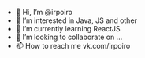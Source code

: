 - 👋 Hi, I’m @irpoiro
- 👀 I’m interested in Java, JS and other
- 🌱 I’m currently learning ReactJS 
- 💞️ I’m looking to collaborate on ...
- 📫 How to reach me vk.com/irpoiro
